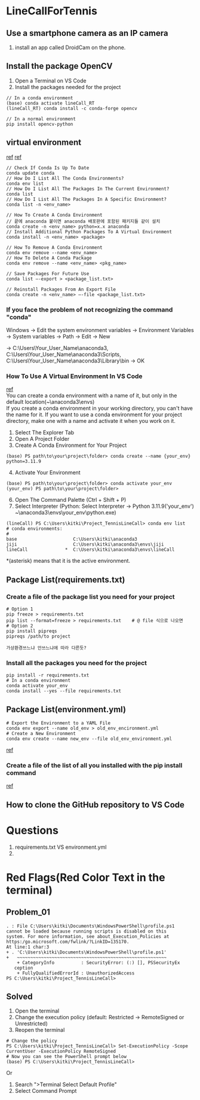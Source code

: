 # LineCallForTennis

## Use a smartphone camera as an IP camera
1. install an app called DroidCam on the phone.

## Install the package OpenCV
1. Open a Terminal on VS Code
2. Install the packages needed for the project
```
// In a conda environment
(base) conda activate lineCall_RT
(lineCall_RT) conda install -c conda-forge opencv

// In a normal environment
pip install opencv-python
```

## virtual environment
[ref](https://docs.kanaries.net/topics/Python/conda-remove-environment)
[ref](https://conda.io/projects/conda/en/latest/user-guide/tasks/manage-pkgs.html)
```
// Check If Conda Is Up To Date
conda update conda
// How Do I List All The Conda Environments?
conda env list
// How Do I List All The Packages In The Current Environment?
conda list
// How Do I List All The Packages In A Specific Environment?
conda list -n <env_name>

// How To Create A Conda Environment
// 끝에 anaconda 붙이면 anaconda 배포판에 포함된 패키지들 같이 설치
conda create -n <env_name> python=x.x anaconda
// Install Additional Python Packages To A Virtual Environment
conda install -n <env_name> <package>

// How To Remove A Conda Environment
conda env remove --name <env_name>
// How To Delete A Conda Package
conda env remove --name <env_name> <pkg_name>

// Save Packages For Future Use
conda list –-export > <package_list.txt>

// Reinstall Packages From An Export File
conda create -n <env_name> –-file <package_list.txt>
```


### If you face the problem of not recognizing the command "conda"

Windows -> Edit the system environment variables -> Environment Variables -> System variables -> Path -> Edit -> New

-> C:\Users\Your_User_Name\anaconda3, C:\Users\Your_User_Name\anaconda3\Scripts, C:\Users\Your_User_Name\anaconda3\Library\bin -> OK



### How To Use A Virtual Environment In VS Code
[ref](https://code.visualstudio.com/docs/python/environments)</br>
You can create a conda environment with a name of it, but only in the default location(~\anaconda3\envs\)</br>
If you create a conda environment in your working directory, you can't have the name for it.
If you want to use a conda environment for your project directory, make one with a name and activate it when you work on it.
1. Select The Explorer Tab
2. Open A Project Folder
3. Create A Conda Environment for Your Project
```
(base) PS path\to\your\project\folder> conda create --name {your_env} python=3.11.9
```
4. Activate Your Environment
```
(base) PS path\to\your\project\folder> conda activate your_env
(your_env) PS path\to\your\project\folder> 
```
6. Open The Command Palette (Ctrl + Shift + P)
7. Select Interpreter (Python: Select Interpreter -> Python 3.11.9('your_env') ~\anaconda3\envs\your_env\python.exe)
```
(lineCall) PS C:\Users\kitki\Project_TennisLineCall> conda env list
# conda environments:
#
base                     C:\Users\kitki\anaconda3
jiji                     C:\Users\kitki\anaconda3\envs\jiji
lineCall              *  C:\Users\kitki\anaconda3\envs\lineCall
```
*(asterisk) means that it is the active environment.

## Package List(requirements.txt)
### Create a file of the package list you need for your project
```
# Option 1
pip freeze > requirements.txt
pip list --format=freeze > requirements.txt    # @ file 식으로 나오면
# Option 2
pip install pipreqs
pipreqs /path/to project

가상환경쓰느냐 안쓰느냐에 따라 다른듯?
```

### Install all the packages you need for the project
```
pip install -r requirements.txt
# In a conda environment
conda activate your_env
conda install --yes --file requirements.txt
```

## Package List(environment.yml)
```
# Export the Environment to a YAML File
conda env export --name old_env > old_env_encironment.yml
# Create a New Environment
conda env create --name new_env --file old_env_environment.yml
```

[ref](https://medium.com/@am.sheikhjafari/how-to-install-packages-from-a-requirements-txt-file-no-errors-no-hassle-9381f73ddb38)

### Create a file of the list of all you installed with the pip install command
[ref](https://stackoverflow.com/questions/31684375/automatically-create-file-requirements-txt)

## How to clone the GitHub repository to VS Code
# Questions
1. requirements.txt VS environment.yml
2. 
# Red Flags(Red Color Text in the terminal)
## Problem_01
```
. : File C:\Users\kitki\Documents\WindowsPowerShell\profile.ps1
cannot be loaded because running scripts is disabled on this
system. For more information, see about_Execution_Policies at
https:/go.microsoft.com/fwlink/?LinkID=135170.
At line:1 char:3
+ . 'C:\Users\kitki\Documents\WindowsPowerShell\profile.ps1'
+   ~~~~~~~~~~~~~~~~~~~~~~~~~~~~~~~~~~~~~~~~~~~~~~~~~~~~~~~~
    + CategoryInfo          : SecurityError: (:) [], PSSecurityEx
   ception
    + FullyQualifiedErrorId : UnauthorizedAccess
PS C:\Users\kitki\Project_TennisLineCall>
```
## Solved
1. Open the terminal
2. Change the execution policy (default: Restricted -> RemoteSigned or Unrestricted)
3. Reopen the terminal
```
# Change the policy
PS C:\Users\kitki\Project_TennisLineCall> Set-ExecutionPolicy -Scope CurrentUser -ExecutionPolicy RemoteSigned
# Now you can see the PowerShell prompt below
(base) PS C:\Users\kitki\Project_TennisLineCall>
```
Or</br>
1. Search ">Terminal Select Default Profile"
2. Select Command Prompt

